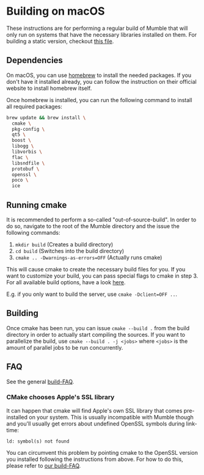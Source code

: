 # Building on macOS

These instructions are for performing a regular build of Mumble that will only run on systems that have the necessary libraries installed on them. For
building a static version, checkout [this file](build_static.md).

## Dependencies

On macOS, you can use [homebrew](https://brew.sh/) to install the needed packages. If you don't have it installed already, you can follow the
instruction on their official website to install homebrew itself.

Once homebrew is installed, you can run the following command to install all required packages:
```bash
brew update && brew install \
  cmake \
  pkg-config \
  qt5 \
  boost \
  libogg \
  libvorbis \
  flac \
  libsndfile \
  protobuf \
  openssl \
  poco \
  ice
```


## Running cmake

It is recommended to perform a so-called "out-of-source-build". In order to do so, navigate to the root of the Mumble directory and the issue the
following commands:
1. `mkdir build` (Creates a build directory)
2. `cd build` (Switches into the build directory)
3. `cmake .. -Dwarnings-as-errors=OFF` (Actually runs cmake)

This will cause cmake to create the necessary build files for you. If you want to customize your build, you can pass special flags to cmake in step 3.
For all available build options, have a look [here](cmake_options.md).

E.g. if you only want to build the server, use `cmake -Dclient=OFF ..`.


## Building

Once cmake has been run, you can issue `cmake --build .` from the build directory in order to actually start compiling the sources. If you want to
parallelize the build, use `cmake --build . -j <jobs>` where `<jobs>` is the amount of parallel jobs to be run concurrently.


## FAQ

See the general [build-FAQ](faq.md).


### CMake chooses Apple's SSL library

It can happen that cmake will find Apple's own SSL library that comes pre-installed on your system. This is usually incompatible with Mumble though
and you'll usually get errors about undefined OpenSSL symbols during link-time:
```
ld: symbol(s) not found
```

You can circumvent this problem by pointing cmake to the OpenSSL version you installed following the instructions from above. For how to do this,
please refer to [our build-FAQ](faq.md#cmake-selects-wrong-openssl-version).
